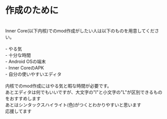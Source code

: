 # 作成のために</br>
</br>
Inner Core(以下内核)でのmod作成がしたい人は以下のものを用意してください。</br>
</br>
- やる気</br>
- 十分な時間</br>
- Android OSの端末</br>
- Inner CoreのAPK</br>
- 自分の使いやすいエディタ</br>
</br>
内核でのmod作成にはやる気と暇な時間が必要です。</br>
あとエディタは何でもいいですが、大文字の"I"と小文字の"L"が区別できるものをおすすめします</br>
あとはシンタックスハイライト(色)がつくとわかりやすいと思います</br>
応援してます</br>
